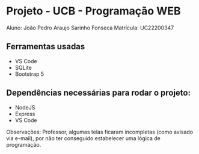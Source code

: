 ﻿# Projeto - UCB - Programação WEB
Aluno: João Pedro Araujo Sarinho Fonseca
Matrícula: UC22200347

## Ferramentas usadas
- VS Code
- SQLite
- Bootstrap 5

## Dependências necessárias para rodar o projeto:
- NodeJS
- Express
- VS Code

Observações: Professor, algumas telas ficaram incompletas (como avisado via e-mail), por não ter conseguido estabelecer uma lógica de programação.
